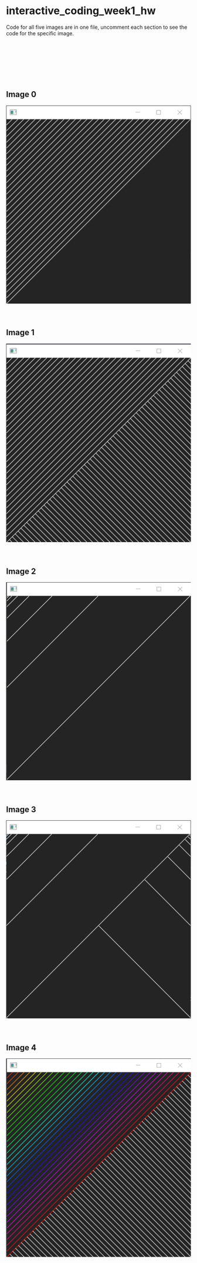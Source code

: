# interactive_coding_week1_hw

Code for all five images are in one file, uncomment each section to see the code for the specific image.

<br /><br /><br /><br /><br /><br />

## Image 0
![screenshot](https://github.com/nemakki/interactive_coding_week1_hw/blob/master/image0.png)<br /><br /><br />

## Image 1
![screenshot](https://github.com/nemakki/interactive_coding_week1_hw/blob/master/image1.png)<br /><br /><br />

## Image 2
![screenshot](https://github.com/nemakki/interactive_coding_week1_hw/blob/master/image2.png)<br /><br /><br />

## Image 3
![screenshot](https://github.com/nemakki/interactive_coding_week1_hw/blob/master/image3.png)<br /><br /><br />

## Image 4
![screenshot](https://github.com/nemakki/interactive_coding_week1_hw/blob/master/image4.png)<br /><br /><br />
